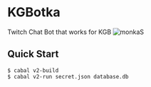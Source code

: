 # KGBotka

Twitch Chat Bot that works for KGB ![monkaS](https://cdn.betterttv.net/emote/56e9f494fff3cc5c35e5287e/1x)

## Quick Start

```console
$ cabal v2-build
$ cabal v2-run secret.json database.db
```
